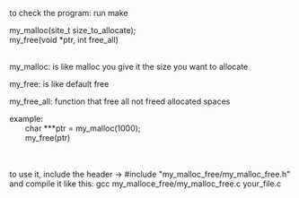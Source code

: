 
to check the program:
	run make
	
my_malloc(site_t size_to_allocate); </br>
my_free(void *ptr, int free_all)

</br>
my_malloc: is like malloc you give it the size you want to allocate 
	
my_free:   is like default free

my_free_all: function that free all not freed allocated spaces

example:</br>
&emsp;&emsp;char ***ptr = my_malloc(1000);</br>
&emsp;&emsp;my_free(ptr)

</br></br>
to use it,
include the header -> #include "my_malloc_free/my_malloc_free.h"
and compile it like this: gcc my_malloce_free/my_malloc_free.c your_file.c
